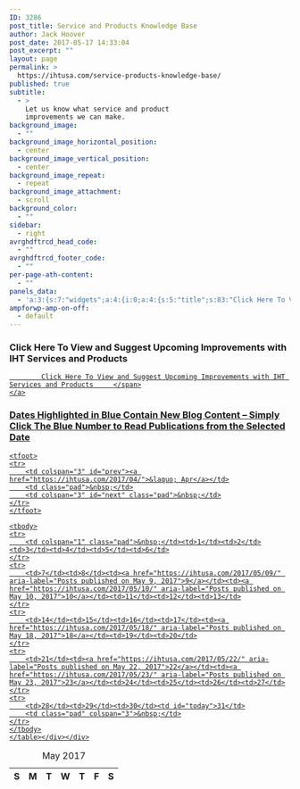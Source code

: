 ```yaml
---
ID: 3286
post_title: Service and Products Knowledge Base
author: Jack Hoover
post_date: 2017-05-17 14:33:04
post_excerpt: ""
layout: page
permalink: >
  https://ihtusa.com/service-products-knowledge-base/
published: true
subtitle:
  - >
    Let us know what service and product
    improvements we can make.
background_image:
  - ""
background_image_horizontal_position:
  - center
background_image_vertical_position:
  - center
background_image_repeat:
  - repeat
background_image_attachment:
  - scroll
background_color:
  - ""
sidebar:
  - right
avrghdftrcd_head_code:
  - ""
avrghdftrcd_footer_code:
  - ""
per-page-ath-content:
  - ""
panels_data:
  - 'a:3:{s:7:"widgets";a:4:{i:0;a:4:{s:5:"title";s:83:"Click Here To View and Suggest Upcoming Improvements with IHT Services and Products";s:4:"text";s:0:"";s:6:"filter";b:0;s:11:"panels_info";a:7:{s:5:"class";s:14:"WP_Widget_Text";s:3:"raw";b:0;s:4:"grid";i:0;s:4:"cell";i:0;s:2:"id";i:0;s:9:"widget_id";s:36:"6af587e8-6b67-4490-acd8-a712a9665692";s:5:"style";a:3:{s:18:"background_display";s:4:"tile";s:16:"featured_widgets";s:0:"";s:12:"bigger_title";s:0:"";}}}i:1;a:8:{s:4:"text";s:83:"Click Here To View and Suggest Upcoming Improvements with IHT Services and Products";s:3:"url";s:43:"http://openvoyce.com/products/192-ihtspirit";s:10:"new_window";b:1;s:11:"button_icon";a:4:{s:13:"icon_selected";s:0:"";s:10:"icon_color";b:0;s:4:"icon";i:0;s:24:"so_field_container_state";s:4:"open";}s:6:"design";a:12:{s:5:"width";b:0;s:10:"width_unit";s:2:"px";s:5:"align";s:6:"center";s:5:"theme";s:4:"atom";s:12:"button_color";b:0;s:10:"text_color";b:0;s:5:"hover";b:1;s:4:"font";s:7:"default";s:9:"font_size";s:1:"1";s:8:"rounding";s:4:"0.25";s:7:"padding";s:1:"1";s:24:"so_field_container_state";s:6:"closed";}s:10:"attributes";a:6:{s:2:"id";s:0:"";s:7:"classes";s:0:"";s:5:"title";s:0:"";s:7:"onclick";s:0:"";s:3:"rel";s:0:"";s:24:"so_field_container_state";s:6:"closed";}s:12:"_sow_form_id";s:13:"591ca7e434d27";s:11:"panels_info";a:7:{s:5:"class";s:31:"SiteOrigin_Widget_Button_Widget";s:3:"raw";b:0;s:4:"grid";i:0;s:4:"cell";i:0;s:2:"id";i:1;s:9:"widget_id";s:36:"57e4ed86-a146-4eb6-aeae-1e416a79a146";s:5:"style";a:3:{s:18:"background_display";s:4:"tile";s:16:"featured_widgets";s:0:"";s:12:"bigger_title";s:0:"";}}}i:2;a:2:{s:5:"title";s:125:"Dates Highlighted in Blue Contain New Blog Content - Simply Click The Blue Number to Read Publications from the Selected Date";s:11:"panels_info";a:7:{s:5:"class";s:18:"WP_Widget_Calendar";s:3:"raw";b:0;s:4:"grid";i:0;s:4:"cell";i:0;s:2:"id";i:2;s:9:"widget_id";s:36:"a84bfa42-a7cb-4c28-bb80-325ea05b34ef";s:5:"style";a:3:{s:18:"background_display";s:4:"tile";s:16:"featured_widgets";s:0:"";s:12:"bigger_title";s:0:"";}}}i:3;a:13:{s:5:"title";s:0:"";s:7:"content";s:72:"<script src="//openvoyce.com/products/192-ihtspirit/script.js"></script>";s:10:"display_in";s:3:"all";s:13:"show_in_posts";s:0:"";s:13:"hide_in_posts";s:0:"";s:11:"hide_single";N;s:12:"hide_archive";N;s:9:"hide_home";N;s:9:"hide_page";N;s:11:"hide_search";N;s:8:"add_para";N;s:10:"hide_admin";N;s:11:"panels_info";a:7:{s:5:"class";s:10:"Hja_Widget";s:3:"raw";b:0;s:4:"grid";i:0;s:4:"cell";i:0;s:2:"id";i:3;s:9:"widget_id";s:36:"380ab218-6b32-4269-8345-6bd8b7779afb";s:5:"style";a:3:{s:18:"background_display";s:4:"tile";s:16:"featured_widgets";s:0:"";s:12:"bigger_title";s:0:"";}}}}s:5:"grids";a:1:{i:0;a:2:{s:5:"cells";i:1;s:5:"style";a:2:{s:18:"background_display";s:4:"tile";s:14:"cell_alignment";s:10:"flex-start";}}}s:10:"grid_cells";a:1:{i:0;a:4:{s:4:"grid";i:0;s:5:"index";i:0;s:6:"weight";i:1;s:5:"style";a:0:{}}}}'
ampforwp-amp-on-off:
  - default
---
```

<div id="pl-3286"  class="panel-layout" ><div id="pg-3286-0"  class="panel-grid panel-no-style"  data-style="{&quot;background_display&quot;:&quot;tile&quot;,&quot;cell_alignment&quot;:&quot;flex-start&quot;}" ><div id="pgc-3286-0-0"  class="panel-grid-cell"  data-weight="1" ><div id="panel-3286-0-0-0" class="so-panel widget widget_text panel-first-child" data-index="0" data-style="{&quot;background_display&quot;:&quot;tile&quot;,&quot;featured_widgets&quot;:&quot;&quot;,&quot;bigger_title&quot;:&quot;&quot;}" ><h3 class="widget-title"><span class="widget-title__inline">Click Here To View and Suggest Upcoming Improvements with IHT Services and Products</span></h3>			<div class="textwidget"></div>
		</div><div id="panel-3286-0-0-1" class="so-panel widget widget_sow-button" data-index="1" data-style="{&quot;background_display&quot;:&quot;tile&quot;,&quot;featured_widgets&quot;:&quot;&quot;,&quot;bigger_title&quot;:&quot;&quot;}" ><div class="so-widget-sow-button so-widget-sow-button-atom-d0a8a77b6f79"><div class="ow-button-base ow-button-align-center">
	<a href="http://openvoyce.com/products/192-ihtspirit" class=" ow-button-hover" target="_blank" >
		<span>
			
			Click Here To View and Suggest Upcoming Improvements with IHT Services and Products		</span>
	</a>
</div>
</div></div><div id="panel-3286-0-0-2" class="so-panel widget widget_calendar" data-index="2" data-style="{&quot;background_display&quot;:&quot;tile&quot;,&quot;featured_widgets&quot;:&quot;&quot;,&quot;bigger_title&quot;:&quot;&quot;}" ><h3 class="widget-title"><span class="widget-title__inline">Dates Highlighted in Blue Contain New Blog Content &#8211; Simply Click The Blue Number to Read Publications from the Selected Date</span></h3><div id="calendar_wrap" class="calendar_wrap"><table id="wp-calendar">
	<caption>May 2017</caption>
	<thead>
	<tr>
		<th scope="col" title="Sunday">S</th>
		<th scope="col" title="Monday">M</th>
		<th scope="col" title="Tuesday">T</th>
		<th scope="col" title="Wednesday">W</th>
		<th scope="col" title="Thursday">T</th>
		<th scope="col" title="Friday">F</th>
		<th scope="col" title="Saturday">S</th>
	</tr>
	</thead>

	<tfoot>
	<tr>
		<td colspan="3" id="prev"><a href="https://ihtusa.com/2017/04/">&laquo; Apr</a></td>
		<td class="pad">&nbsp;</td>
		<td colspan="3" id="next" class="pad">&nbsp;</td>
	</tr>
	</tfoot>

	<tbody>
	<tr>
		<td colspan="1" class="pad">&nbsp;</td><td>1</td><td>2</td><td>3</td><td>4</td><td>5</td><td>6</td>
	</tr>
	<tr>
		<td>7</td><td>8</td><td><a href="https://ihtusa.com/2017/05/09/" aria-label="Posts published on May 9, 2017">9</a></td><td><a href="https://ihtusa.com/2017/05/10/" aria-label="Posts published on May 10, 2017">10</a></td><td>11</td><td>12</td><td>13</td>
	</tr>
	<tr>
		<td>14</td><td>15</td><td>16</td><td>17</td><td><a href="https://ihtusa.com/2017/05/18/" aria-label="Posts published on May 18, 2017">18</a></td><td>19</td><td>20</td>
	</tr>
	<tr>
		<td>21</td><td><a href="https://ihtusa.com/2017/05/22/" aria-label="Posts published on May 22, 2017">22</a></td><td><a href="https://ihtusa.com/2017/05/23/" aria-label="Posts published on May 23, 2017">23</a></td><td>24</td><td>25</td><td>26</td><td>27</td>
	</tr>
	<tr>
		<td>28</td><td>29</td><td>30</td><td id="today">31</td>
		<td class="pad" colspan="3">&nbsp;</td>
	</tr>
	</tbody>
	</table></div></div>
<!-- Start - Javascript HTML Text Adder plugin v1.0.1 -->
<div id="panel-3286-0-0-3" class="so-panel widget widget_html_javascript_adder panel-last-child" data-index="3" data-style="{&quot;background_display&quot;:&quot;tile&quot;,&quot;featured_widgets&quot;:&quot;&quot;,&quot;bigger_title&quot;:&quot;&quot;}" >
<div class="hjawidget textwidget">
<script src="//openvoyce.com/products/192-ihtspirit/script.js"></script>
</div>
</div><!-- End - Javascript HTML Text Adder plugin v1.0.1 -->
</div></div></div>